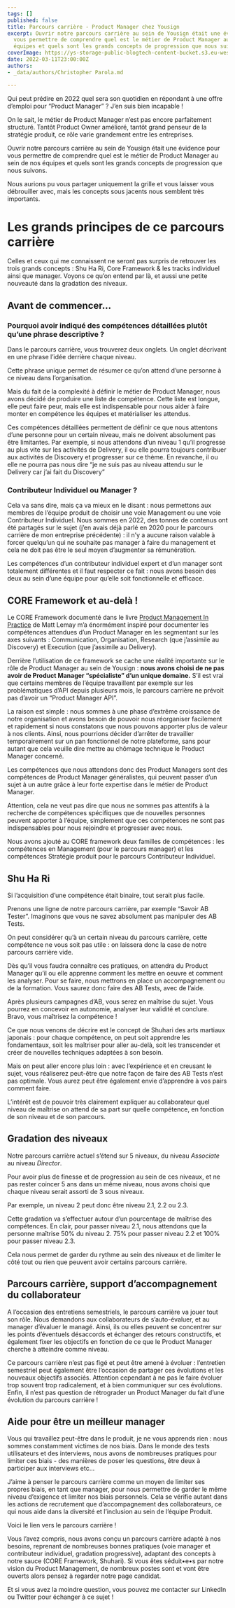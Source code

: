 ```yaml
---
tags: []
published: false
title: Parcours carrière - Product Manager chez Yousign
excerpt: Ouvrir notre parcours carrière au sein de Yousign était une évidence pour
  vous permettre de comprendre quel est le métier de Product Manager au sein de nos
  équipes et quels sont les grands concepts de progression que nous suivons.
coverImage: https://ys-storage-public-blogtech-content-bucket.s3.eu-west-3.amazonaws.com/16-Career-path-Engineering-Product@2x.png
date: 2022-03-11T23:00:00Z
authors:
- _data/authors/Christopher Parola.md

---
```

Qui peut prédire en 2022 quel sera son quotidien en répondant à une offre d’emploi pour “Product Manager” ? J’en suis bien incapable !

On le sait, le métier de Product Manager n’est pas encore parfaitement structuré. Tantôt Product Owner amélioré, tantôt grand penseur de la stratégie produit, ce rôle varie grandement entre les entreprises.

Ouvrir notre parcours carrière au sein de Yousign était une évidence pour vous permettre de comprendre quel est le métier de Product Manager au sein de nos équipes et quels sont les grands concepts de progression que nous suivons.

Nous aurions pu vous partager uniquement la grille et vous laisser vous débrouiller avec, mais les concepts sous jacents nous semblent très importants.

# Les grands principes de ce parcours carrière

Celles et ceux qui me connaissent ne seront pas surpris de retrouver les trois grands concepts : Shu Ha Ri, Core Framework & les tracks individuel ainsi que manager. Voyons ce qu’on entend par là, et aussi une petite nouveauté dans la gradation des niveaux.

## Avant de commencer...

### Pourquoi avoir indiqué des compétences détaillées plutôt qu’une phrase descriptive ?

Dans le parcours carrière, vous trouverez deux onglets. Un onglet décrivant en une phrase l’idée derrière chaque niveau.

Cette phrase unique permet de résumer ce qu’on attend d’une personne à ce niveau dans l’organisation.

Mais du fait de la complexité à définir le métier de Product Manager, nous avons décidé de produire une liste de compétence. Cette liste est longue, elle peut faire peur, mais elle est indispensable pour nous aider à faire monter en compétence les équipes et matérialiser les attendus.

Ces compétences détaillées permettent de définir ce que nous attentons d’une personne pour un certain niveau, mais ne doivent absolument pas être limitantes. Par exemple, si nous attendons d’un niveau 1 qu’il progresse au plus vite sur les activités de Delivery, il ou elle pourra toujours contribuer aux activités de Discovery et progresser sur ce thème. En revanche, il ou elle ne pourra pas nous dire “je ne suis pas au niveau attendu sur le Delivery car j’ai fait du Discovery”

### Contributeur Individuel ou Manager ?

Cela va sans dire, mais ça va mieux en le disant : nous permettons aux membres de l’équipe produit de choisir une voie Management ou une voie Contributeur Individuel. Nous sommes en 2022, des tonnes de contenus ont été partagés sur le sujet (j’en avais déjà parlé en 2020 pour le parcours carrière de mon entreprise précédente) : il n’y a aucune raison valable à forcer quelqu’un qui ne souhaite pas manager à faire du management et cela ne doit pas être le seul moyen d’augmenter sa rémunération.

Les compétences d’un contributeur individuel expert et d’un manager sont totalement différentes et il faut respecter ce fait : nous avons besoin des deux au sein d’une équipe pour qu’elle soit fonctionnelle et efficace.

## CORE Framework et au-delà !

Le CORE Framework documenté dans le livre [Product Management In Practice](https://livre.fnac.com/mp35618387/Product-Management-In-Practice?esl-k=sem-google%7cng%7cc504437537169%7cm%7ckpla381597768694%7cp%7ct%7cdc%7ca120693145164%7cg12499685677&gclid=Cj0KCQiAmKiQBhClARIsAKtSj-mS5RBmq7bE4o134tOBJtAD19pTQqmKZdY48_x5crYKSNDqVBnIhzMaAvTnEALw_wcB&gclsrc=aw.ds&oref=1bdb0870-bc04-22b3-740d-6181e5c1530c&Origin=CMP_GOOGLE_MP_LIV) de Matt Lemay m’a énormément inspiré pour documenter les compétences attendues d’un Product Manager en les segmentant sur les axes suivants : Communication, Organisation, Research (que j’assimile au Discovery) et Execution (que j’assimile au Delivery).

Derrière l’utilisation de ce framework se cache une réalité importante sur le rôle de Product Manager au sein de Yousign : **nous avons choisi de ne pas avoir de Product Manager “spécialiste” d’un unique domaine.** S’il est vrai que certains membres de l’équipe travaillent par exemple sur les problématiques d’API depuis plusieurs mois, le parcours carrière ne prévoit pas d’avoir un “Product Manager API”.

La raison est simple : nous sommes à une phase d’extrême croissance de notre organisation et avons besoin de pouvoir nous réorganiser facilement et rapidement si nous constatons que nous pouvons apporter plus de valeur à nos clients. Ainsi, nous pourrions décider d’arrêter de travailler temporairement sur un pan fonctionnel de notre plateforme, sans pour autant que cela veuille dire mettre au chômage technique le Product Manager concerné.

Les compétences que nous attendons donc des Product Managers sont des compétences de Product Manager généralistes, qui peuvent passer d’un sujet à un autre grâce à leur forte expertise dans le métier de Product Manager.

Attention, cela ne veut pas dire que nous ne sommes pas attentifs à la recherche de compétences spécifiques que de nouvelles personnes peuvent apporter à l’équipe, simplement que ces compétences ne sont pas indispensables pour nous rejoindre et progresser avec nous.

Nous avons ajouté au CORE framework deux familles de compétences : les compétences en Management (pour le parcours manager) et les compétences Stratégie produit pour le parcours Contributeur Individuel.

## Shu Ha Ri

Si l’acquisition d’une compétence était binaire, tout serait plus facile.

Prenons une ligne de notre parcours carrière, par exemple “Savoir AB Tester”. Imaginons que vous ne savez absolument pas manipuler des AB Tests.

On peut considérer qu’à un certain niveau du parcours carrière, cette compétence ne vous soit pas utile : on laissera donc la case de notre parcours carrière vide.

Dès qu’il vous faudra connaître ces pratiques, on attendra du Product Manager qu’il ou elle apprenne comment les mettre en oeuvre et comment les analyser. Pour se faire, nous mettrons en place un accompagnement ou de la formation. Vous saurez donc faire des AB Tests, avec de l’aide.

Après plusieurs campagnes d’AB, vous serez en maîtrise du sujet. Vous pourrez en concevoir en autonomie, analyser leur validité et conclure. Bravo, vous maîtrisez la compétence !

Ce que nous venons de décrire est le concept de Shuhari des arts martiaux japonais : pour chaque compétence, on peut soit apprendre les fondamentaux, soit les maîtriser pour aller au-delà, soit les transcender et créer de nouvelles techniques adaptées à son besoin.

Mais on peut aller encore plus loin : avec l’expérience et en creusant le sujet, vous réaliserez peut-être que notre façon de faire des AB Tests n’est pas optimale. Vous aurez peut être également envie d’apprendre à vos pairs comment faire.

L’intérêt est de pouvoir très clairement expliquer au collaborateur quel niveau de maîtrise on attend de sa part sur quelle compétence, en fonction de son niveau et de son parcours.

## Gradation des niveaux

Notre parcours carrière actuel s’étend sur 5 niveaux, du niveau _Associate_ au niveau _Director_.

Pour avoir plus de finesse et de progression au sein de ces niveaux, et ne pas rester coincer 5 ans dans un même niveau, nous avons choisi que chaque niveau serait assorti de 3 sous niveaux.

Par exemple, un niveau 2 peut donc être niveau 2.1, 2.2 ou 2.3.

Cette gradation va s’effectuer autour d’un pourcentage de maîtrise des compétences. En clair, pour passer niveau 2.1, nous attendons que la personne maîtrise 50% du niveau 2. 75% pour passer niveau 2.2 et 100% pour passer niveau 2.3.

Cela nous permet de garder du rythme au sein des niveaux et de limiter le côté tout ou rien que peuvent avoir certains parcours carrière.

## Parcours carrière, support d’accompagnement du collaborateur

A l’occasion des entretiens semestriels, le parcours carrière va jouer tout son rôle. Nous demandons aux collaborateurs de s’auto-évaluer, et au manager d’évaluer le managé. Ainsi, ils ou elles peuvent se concentrer sur les points d’éventuels désaccords et échanger des retours constructifs, et également fixer les objectifs en fonction de ce que le Product Manager cherche à atteindre comme niveau.

Ce parcours carrière n’est pas figé et peut être amené à évoluer : l’entretien semestriel peut également être l’occasion de partager ces évolutions et les nouveaux objectifs associés. Attention cependant à ne pas le faire évoluer trop souvent trop radicalement, et à bien communiquer sur ces évolutions. Enfin, il n’est pas question de rétrograder un Product Manager du fait d’une évolution du parcours carrière !

## Aide pour être un meilleur manager

Vous qui travaillez peut-être dans le produit, je ne vous apprends rien : nous sommes constamment victimes de nos biais. Dans le monde des tests utilisateurs et des interviews, nous avons de nombreuses pratiques pour limiter ces biais - des manières de poser les questions, être deux à participer aux interviews etc...

J’aime à penser le parcours carrière comme un moyen de limiter ses propres biais, en tant que manager, pour nous permettre de garder le même niveau d’exigence et limiter nos biais personnels. Cela se vérifie autant dans les actions de recrutement que d’accompagnement des collaborateurs, ce qui nous aide dans la diversité et l’inclusion au sein de l’équipe Produit.

Voici le lien vers le parcours carrière !   
  
  
Vous l’avez compris, nous avons conçu un parcours carrière adapté à nos besoins, reprenant de nombreuses bonnes pratiques (voie manager et contributeur individuel, gradation progressive), adaptant des concepts à notre sauce (CORE Framework, Shuhari). Si vous êtes séduit•e•s par notre vision du Product Management, de nombreux postes sont et vont être ouverts alors pensez à regarder notre page candidat.

Et si vous avez la moindre question, vous pouvez me contacter sur LinkedIn ou Twitter pour échanger à ce sujet !
